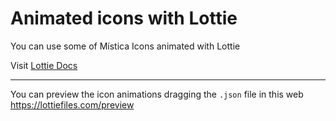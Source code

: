 
# Animated icons with Lottie

You can use some of Mística Icons animated with Lottie

Visit [Lottie Docs](https://airbnb.io/lottie/#/)

---

You can preview the icon animations dragging the `.json` file in this web https://lottiefiles.com/preview
